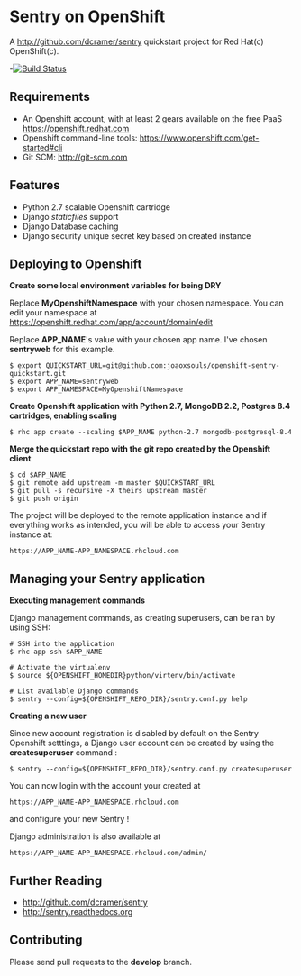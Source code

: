 Sentry on OpenShift
===================

A http://github.com/dcramer/sentry quickstart project for Red Hat(c) OpenShift(c).

-[![Build Status](https://travis-ci.org/zemanel/openshift-sentry-quickstart.png)](https://travis-ci.org/zemanel/openshift-sentry-quickstart)

Requirements
------------

- An Openshift account, with at least 2 gears available on the free PaaS https://openshift.redhat.com
- Openshift command-line tools: https://www.openshift.com/get-started#cli
- Git SCM: http://git-scm.com

Features
--------

- Python 2.7 scalable Openshift cartridge
- Django *staticfiles* support
- Django Database caching
- Django security unique secret key based on created instance

Deploying to Openshift
----------------------

**Create some local environment variables for being DRY**

Replace **MyOpenshiftNamespace** with your chosen namespace. You can edit your namespace at https://openshift.redhat.com/app/account/domain/edit

Replace **APP_NAME**'s value with your chosen app name. I've chosen **sentryweb** for this example.

    $ export QUICKSTART_URL=git@github.com:joaoxsouls/openshift-sentry-quickstart.git
    $ export APP_NAME=sentryweb
    $ export APP_NAMESPACE=MyOpenshiftNamespace

**Create Openshift application with Python 2.7, MongoDB 2.2, Postgres 8.4 cartridges, enabling scaling**

    $ rhc app create --scaling $APP_NAME python-2.7 mongodb-postgresql-8.4

**Merge the quickstart repo with the git repo created by the Openshift client**

    $ cd $APP_NAME
    $ git remote add upstream -m master $QUICKSTART_URL
    $ git pull -s recursive -X theirs upstream master
    $ git push origin

The project will be deployed to the remote application instance and if everything
works as intended, you will be able to access your Sentry instance at:

    https://APP_NAME-APP_NAMESPACE.rhcloud.com

Managing your Sentry application
--------------------------------

**Executing management commands**

Django management commands, as creating superusers, can be ran by using SSH:

    # SSH into the application
    $ rhc app ssh $APP_NAME

    # Activate the virtualenv
    $ source ${OPENSHIFT_HOMEDIR}python/virtenv/bin/activate

    # List available Django commands
    $ sentry --config=${OPENSHIFT_REPO_DIR}/sentry.conf.py help

**Creating a new user**

Since new account registration is disabled by default on the Sentry Openshift setttings, a Django user account can be created by using the **createsuperuser** command :

    $ sentry --config=${OPENSHIFT_REPO_DIR}/sentry.conf.py createsuperuser

You can now login with the account your created at

    https://APP_NAME-APP_NAMESPACE.rhcloud.com

and configure your new Sentry !

Django administration is also available at

    https://APP_NAME-APP_NAMESPACE.rhcloud.com/admin/

Further Reading
---------------

* http://github.com/dcramer/sentry
* http://sentry.readthedocs.org

Contributing
------------

Please send pull requests to the **develop** branch.
